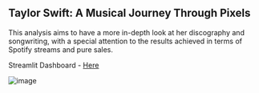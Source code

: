 ## Taylor Swift: A Musical Journey Through Pixels

This analysis aims to have a more in-depth look at her discography and songwriting, with a special attention to the results achieved in terms of Spotify streams and pure sales.


Streamlit Dashboard - [Here](https://storyinpixels-taylorswift.streamlit.app/)

![image](https://github.com/Elsword016/Story_in_pixels/assets/29883365/9048d7e9-0f37-4f97-bf43-d53713a62b87)


